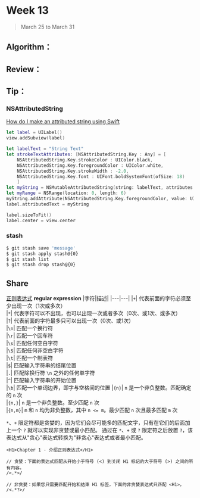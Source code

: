 # Week 13

> March 25 to March 31

## Algorithm：

## Review：

## Tip：
### NSAttributedString
[How do I make an attributed string using Swift](https://stackoverflow.com/questions/24666515/how-do-i-make-an-attributed-string-using-swift)

```swift
let label = UILabel()
view.addSubview(label)

let labelText = "String Text"
let strokeTextAttributes: [NSAttributedString.Key : Any] = [
    NSAttributedString.Key.strokeColor : UIColor.black,
    NSAttributedString.Key.foregroundColor : UIColor.white,
    NSAttributedString.Key.strokeWidth : -2.0,
    NSAttributedString.Key.font : UIFont.boldSystemFont(ofSize: 18)
    ]
let myString = NSMutableAttributedString(string: labelText, attributes: strokeTextAttributes)
let myRange = NSRange(location: 0, length: 6)
myString.addAttribute(NSAttributedString.Key.foregroundColor, value: UIColor.red, range: myRange)
label.attributedText = myString

label.sizeToFit()
label.center = view.center
```

### stash
```bash
$ git stash save 'message'
$ git stash apply stash@{0}
$ git stash list
$ git stash drop stash@{0}
```

## Share
[正则表达式](http://www.runoob.com/regexp/regexp-syntax.html)
**regular expression**
|字符|描述|
|---|---|
|`+`| 代表前面的字符必须至少出现一次（1次或多次）  
|`*`| 代表字符可以不出现，也可以出现一次或者多次（0次、或1次、或多次）  
|`?`| 代表前面的字符最多只可以出现一次（0次、或1次）  
|`\n`| 匹配一个换行符  
|`\r`| 匹配一个回车符  
|`\s`| 匹配任何空白字符  
|`\S`| 匹配任何非空白字符  
|`\t`| 匹配一个制表符  
|`$`| 匹配输入字符串的结尾位置  
|`.`| 匹配除换行符 `\n` 之外的任何单字符  
|`^`| 匹配输入字符串的开始位置  
|`\b`| 匹配一个单词边界，即字与空格间的位置
|`{n}`| `n` 是一个非负整数。匹配确定的 `n` 次  
|`{n,}`| `n` 是一个非负整数。至少匹配 `n` 次  
|`{n,m}`| `m` 和 `n` 均为非负整数，其中 `n <= m`。最少匹配 `n` 次且最多匹配 `m` 次  

`*`、`+` 限定符都是贪婪的，因为它们会尽可能多的匹配文字，只有在它们的后面加上一个 `?` 就可以实现非贪婪或最小匹配。
通过在 `*`、`+` 或 `?` 限定符之后放置 `?`，该表达式从"贪心"表达式转换为"非贪心"表达式或者最小匹配。
```
<H1>Chapter 1 - 介绍正则表达式</H1>

// 贪婪：下面的表达式匹配从开始小于符号 (<) 到关闭 H1 标记的大于符号 (>) 之间的所有内容。
/<.*>/

// 非贪婪：如果您只需要匹配开始和结束 H1 标签，下面的非贪婪表达式只匹配 <H1>。
/<.*?>/
```